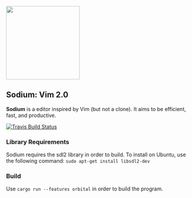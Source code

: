 
<img src="https://github.com/redox-os/assets/raw/master/Sodium_logo.png" height="200" />

## Sodium: Vim 2.0

**Sodium** is a editor inspired by Vim (but not a clone). It aims to be efficient, fast, and productive.

[![Travis Build Status](https://travis-ci.org/redox-os/sodium.svg?branch=master)](https://travis-ci.org/redox-os/sodium)

### Library Requirements

Sodium requires the sdl2 library in order to build.
To install on Ubuntu, use the following command: `sudo apt-get install libsdl2-dev`

### Build

Use `cargo run --features orbital` in order to build the program.
